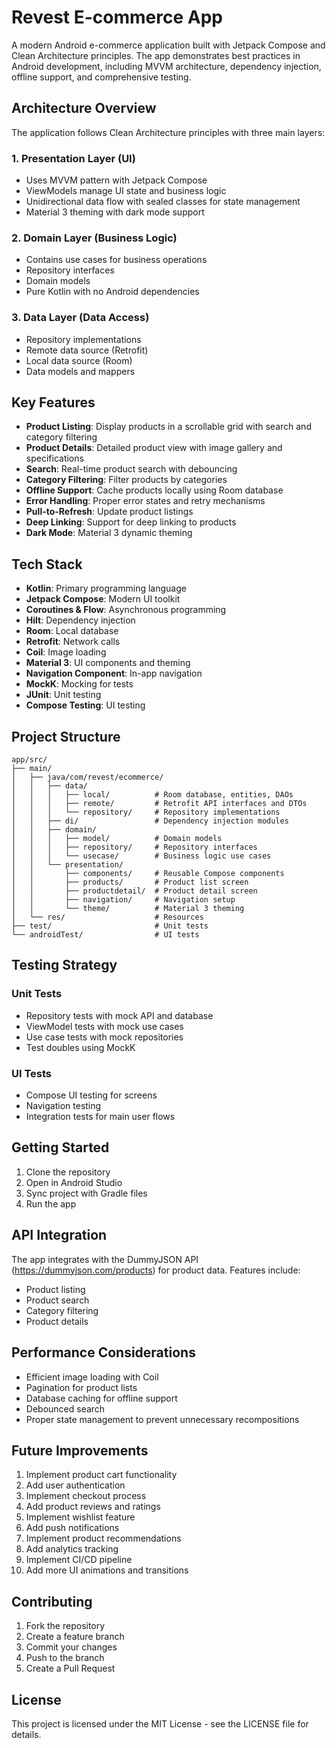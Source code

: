 # Revest E-commerce App

A modern Android e-commerce application built with Jetpack Compose and Clean Architecture principles. The app demonstrates best practices in Android development, including MVVM architecture, dependency injection, offline support, and comprehensive testing.

## Architecture Overview

The application follows Clean Architecture principles with three main layers:

### 1. Presentation Layer (UI)
- Uses MVVM pattern with Jetpack Compose
- ViewModels manage UI state and business logic
- Unidirectional data flow with sealed classes for state management
- Material 3 theming with dark mode support

### 2. Domain Layer (Business Logic)
- Contains use cases for business operations
- Repository interfaces
- Domain models
- Pure Kotlin with no Android dependencies

### 3. Data Layer (Data Access)
- Repository implementations
- Remote data source (Retrofit)
- Local data source (Room)
- Data models and mappers

## Key Features

- **Product Listing**: Display products in a scrollable grid with search and category filtering
- **Product Details**: Detailed product view with image gallery and specifications
- **Search**: Real-time product search with debouncing
- **Category Filtering**: Filter products by categories
- **Offline Support**: Cache products locally using Room database
- **Error Handling**: Proper error states and retry mechanisms
- **Pull-to-Refresh**: Update product listings
- **Deep Linking**: Support for deep linking to products
- **Dark Mode**: Material 3 dynamic theming

## Tech Stack

- **Kotlin**: Primary programming language
- **Jetpack Compose**: Modern UI toolkit
- **Coroutines & Flow**: Asynchronous programming
- **Hilt**: Dependency injection
- **Room**: Local database
- **Retrofit**: Network calls
- **Coil**: Image loading
- **Material 3**: UI components and theming
- **Navigation Component**: In-app navigation
- **MockK**: Mocking for tests
- **JUnit**: Unit testing
- **Compose Testing**: UI testing

## Project Structure

```
app/src/
├── main/
│   ├── java/com/revest/ecommerce/
│   │   ├── data/
│   │   │   ├── local/          # Room database, entities, DAOs
│   │   │   ├── remote/         # Retrofit API interfaces and DTOs
│   │   │   └── repository/     # Repository implementations
│   │   ├── di/                 # Dependency injection modules
│   │   ├── domain/
│   │   │   ├── model/          # Domain models
│   │   │   ├── repository/     # Repository interfaces
│   │   │   └── usecase/        # Business logic use cases
│   │   └── presentation/
│   │       ├── components/     # Reusable Compose components
│   │       ├── products/       # Product list screen
│   │       ├── productdetail/  # Product detail screen
│   │       ├── navigation/     # Navigation setup
│   │       └── theme/          # Material 3 theming
│   └── res/                    # Resources
├── test/                       # Unit tests
└── androidTest/                # UI tests
```

## Testing Strategy

### Unit Tests
- Repository tests with mock API and database
- ViewModel tests with mock use cases
- Use case tests with mock repositories
- Test doubles using MockK

### UI Tests
- Compose UI testing for screens
- Navigation testing
- Integration tests for main user flows

## Getting Started

1. Clone the repository
2. Open in Android Studio
3. Sync project with Gradle files
4. Run the app

## API Integration

The app integrates with the DummyJSON API (https://dummyjson.com/products) for product data. Features include:
- Product listing
- Product search
- Category filtering
- Product details

## Performance Considerations

- Efficient image loading with Coil
- Pagination for product lists
- Database caching for offline support
- Debounced search
- Proper state management to prevent unnecessary recompositions

## Future Improvements

1. Implement product cart functionality
2. Add user authentication
3. Implement checkout process
4. Add product reviews and ratings
5. Implement wishlist feature
6. Add push notifications
7. Implement product recommendations
8. Add analytics tracking
9. Implement CI/CD pipeline
10. Add more UI animations and transitions

## Contributing

1. Fork the repository
2. Create a feature branch
3. Commit your changes
4. Push to the branch
5. Create a Pull Request

## License

This project is licensed under the MIT License - see the LICENSE file for details.
